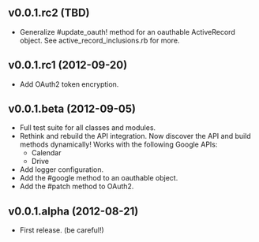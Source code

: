 ## v0.0.1.rc2 (TBD)

* Generalize #update_oauth! method for an oauthable ActiveRecord object. See active_record_inclusions.rb for more.

## v0.0.1.rc1 (2012-09-20)

* Add OAuth2 token encryption.

## v0.0.1.beta (2012-09-05)

* Full test suite for all classes and modules.
* Rethink and rebuild the API integration. Now discover the API and build methods dynamically! Works with the following Google APIs:
  * Calendar
  * Drive
* Add logger configuration.
* Add the #google method to an oauthable object.
* Add the #patch method to OAuth2.

## v0.0.1.alpha (2012-08-21)

* First release. (be careful!)
